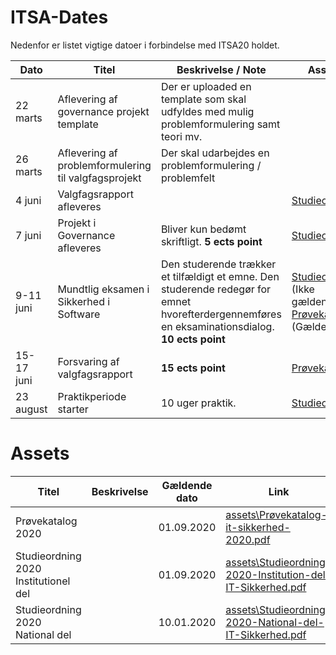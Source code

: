 # ITSA-Dates
Nedenfor er listet vigtige datoer i forbindelse med ITSA20 holdet.

|Dato|Titel|Beskrivelse / Note|Assets|
|-|-|-|-|
|22 marts   |Aflevering af governance projekt template|Der er uploaded en template som skal udfyldes med mulig problemformulering samt teori mv.||
|26 marts   |Aflevering af problemformulering til valgfagsprojekt|Der skal udarbejdes en problemformulering / problemfelt||
|4 juni     |Valgfagsrapport afleveres||[Studieordning](assets\Studieordning-2020-Institution-del-IT-Sikkerhed.pdf#page=14)|
|7 juni     |Projekt i Governance afleveres|Bliver kun bedømt skriftligt. **5 ects point**|[Studieordning](assets\Studieordning-2020-Institution-del-IT-Sikkerhed.pdf#page=8)|
|9-11 juni  |Mundtlig eksamen i Sikkerhed i Software|Den studerende trækker et tilfældigt et emne. Den studerende redegør for emnet hvorefterdergennemføres en eksaminationsdialog. **10 ects point**|[Studieordning](assets\Studieordning-2020-Institution-del-IT-Sikkerhed.pdf#page=13) (Ikke gældende). [Prøvekatalog](assets\Prøvekatalog-it-sikkerhed-2020.pdf#page=4) (Gældende)|
|15-17 juni |Forsvaring af valgfagsrapport| **15 ects point**|[Prøvekatalog](assets\Prøvekatalog-it-sikkerhed-2020.pdf#page=4)|
|23 august  |Praktikperiode starter|10 uger praktik. |[Studieordning](assets\Studieordning-2020-Institution-del-IT-Sikkerhed.pdf#page=16)|

# Assets
|Titel|Beskrivelse|Gældende dato|Link|
|-|-|-|-|
|Prøvekatalog 2020||01.09.2020|[assets\Prøvekatalog-it-sikkerhed-2020.pdf](assets\Prøvekatalog-it-sikkerhed-2020.pdf)|
|Studieordning 2020 Institutionel del||01.09.2020|[assets\Studieordning-2020-Institution-del-IT-Sikkerhed.pdf](assets\Studieordning-2020-Institution-del-IT-Sikkerhed.pdf)
|Studieordning 2020 National del||10.01.2020|[assets\Studieordning-2020-National-del-IT-Sikkerhed.pdf](assets\Studieordning-2020-National-del-IT-Sikkerhed.pdf)|